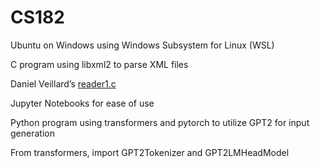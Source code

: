 # CS182
Ubuntu on Windows using Windows Subsystem for Linux (WSL)

C program using libxml2 to parse XML files

Daniel Veillard’s [reader1.c](https://gnome.pages.gitlab.gnome.org/libxml2/examples/#reader1.c)

Jupyter Notebooks for ease of use

Python program using transformers and pytorch to utilize GPT2 for input generation

From transformers, import GPT2Tokenizer and GPT2LMHeadModel
